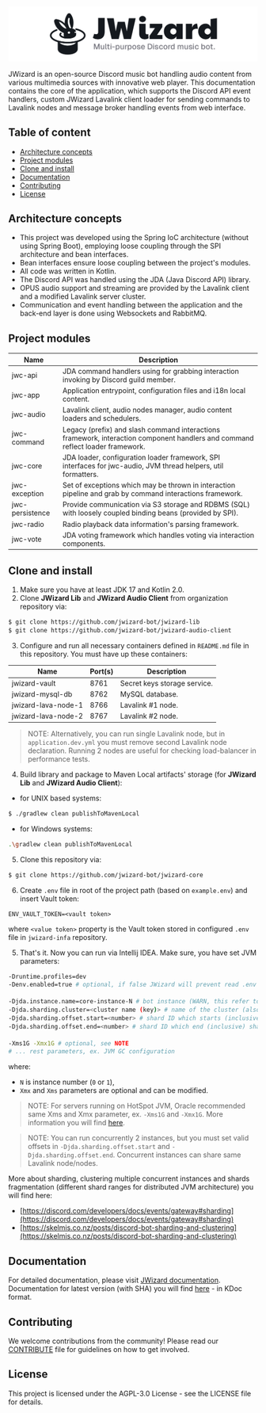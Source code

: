 ![](.github/banner.png)

JWizard is an open-source Discord music bot handling audio content from various multimedia sources with innovative web
player. This documentation contains the core of the application, which supports the Discord API event handlers, custom
JWizard Lavalink client loader for sending commands to Lavalink nodes and message broker handling events from web
interface.

## Table of content

* [Architecture concepts](#architecture-concepts)
* [Project modules](#project-modules)
* [Clone and install](#clone-and-install)
* [Documentation](#documentation)
* [Contributing](#contributing)
* [License](#license)

## Architecture concepts

* This project was developed using the Spring IoC architecture (without using Spring Boot), employing loose coupling
  through the SPI architecture and bean interfaces.
* Bean interfaces ensure loose coupling between the project's modules.
* All code was written in Kotlin.
* The Discord API was handled using the JDA (Java Discord API) library.
* OPUS audio support and streaming are provided by the Lavalink client and a modified Lavalink server cluster.
* Communication and event handling between the application and the back-end layer is done using Websockets and RabbitMQ.

## Project modules

| Name            | Description                                                                                                                    |
|-----------------|--------------------------------------------------------------------------------------------------------------------------------|
| jwc-api         | JDA command handlers using for grabbing interaction invoking by Discord guild member.                                          |
| jwc-app         | Application entrypoint, configuration files and i18n local content.                                                            |
| jwc-audio       | Lavalink client, audio nodes manager, audio content loaders and schedulers.                                                    |
| jwc-command     | Legacy (prefix) and slash command interactions framework, interaction component handlers and command reflect loader framework. |
| jwc-core        | JDA loader, configuration loader framework, SPI interfaces for jwc-audio, JVM thread helpers, util formatters.                 |
| jwc-exception   | Set of exceptions which may be thrown in interaction pipeline and grab by command interactions framework.                      |
| jwc-persistence | Provide communication via S3 storage and RDBMS (SQL) with loosely coupled binding beans (provided by SPI).                     |
| jwc-radio       | Radio playback data information's parsing framework.                                                                           |
| jwc-vote        | JDA voting framework which handles voting via interaction components.                                                          |

## Clone and install

1. Make sure you have at least JDK 17 and Kotlin 2.0.
2. Clone **JWizard Lib** and **JWizard Audio Client** from organization repository via:

```bash
$ git clone https://github.com/jwizard-bot/jwizard-lib
$ git clone https://github.com/jwizard-bot/jwizard-audio-client
```

3. Configure and run all necessary containers defined in `README.md` file in this repository. You must have up these
   containers:

| Name                | Port(s) | Description                  |
|---------------------|---------|------------------------------|
| jwizard-vault       | 8761    | Secret keys storage service. |
| jwizard-mysql-db    | 8762    | MySQL database.              |
| jwizard-lava-node-1 | 8766    | Lavalink #1 node.            |
| jwizard-lava-node-2 | 8767    | Lavalink #2 node.            |

> NOTE: Alternatively, you can run single Lavalink node, but in `application.dev.yml` you must remove second Lavalink
> node declaration. Running 2 nodes are useful for checking load-balancer in performance tests.

4. Build library and package to Maven Local artifacts' storage (for **JWizard Lib** and **JWizard Audio Client**):

* for UNIX based systems:

```bash
$ ./gradlew clean publishToMavenLocal
```

* for Windows systems:

```bash
.\gradlew clean publishToMavenLocal
```

5. Clone this repository via:

```bash
$ git clone https://github.com/jwizard-bot/jwizard-core
```

6. Create `.env` file in root of the project path (based on `example.env`) and insert Vault token:

```properties
ENV_VAULT_TOKEN=<vault token>
```

where `<value token>` property is the Vault token stored in configured `.env` file in `jwizard-infa` repository.

5. That's it. Now you can run via Intellij IDEA. Make sure, you have set JVM parameters:

```bash
-Druntime.profiles=dev
-Denv.enabled=true # optional, if false JWizard will prevent read .env file

-Djda.instance.name=core-instance-N # bot instance (WARN, this refer to Vault backend prefix, not for clustering key)
-Djda.sharding.cluster=<cluster name (key)> # name of the cluster (also cluster key)
-Djda.sharding.offset.start=<number> # shard ID which starts (inclusive) shards pool in this cluster
-Djda.sharding.offset.end=<number> # shard ID which end (inclusive) shards pool in this cluster

-Xms1G -Xmx1G # optional, see NOTE
# ... rest parameters, ex. JVM GC configuration
```

where:

* `N` is instance number (`0` or `1`),
* `Xmx` and `Xms` parameters are optional and can be modified.

> NOTE: For servers running on HotSpot JVM, Oracle recommended same Xms and Xmx parameter, ex. `-Xms1G` and `-Xmx1G`.
> More information you will
> find [here](https://docs.oracle.com/cd/E74363_01/ohi_vbp_-_installation_guide--20160224-094432-html-chunked/s66.html).

> NOTE: You can run concurrently 2 instances, but you must set valid offsets in `-Djda.sharding.offset.start` and
> `-Djda.sharding.offset.end`. Concurrent instances can share same Lavalink node/nodes.

More about sharding, clustering multiple concurrent instances and shards fragmentation (different shard ranges for
distributed JVM architecture) you will find here:

* [https://discord.com/developers/docs/events/gateway#sharding](https://discord.com/developers/docs/events/gateway#sharding)
* [https://skelmis.co.nz/posts/discord-bot-sharding-and-clustering](https://skelmis.co.nz/posts/discord-bot-sharding-and-clustering)

## Documentation

For detailed documentation, please visit [JWizard documentation](https://jwizard.pl/docs).
<br>
Documentation for latest version (with SHA) you will find [here](https://docs.jwizard.pl/jwc) - in KDoc format.

## Contributing

We welcome contributions from the community! Please read our [CONTRIBUTE](./CONTRIBUTE.md) file for guidelines on how
to get involved.

## License

This project is licensed under the AGPL-3.0 License - see the LICENSE file for details.
